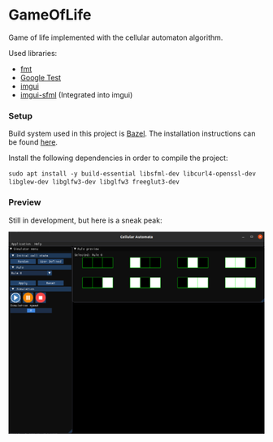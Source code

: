# GameOfLife

Game of life implemented with the cellular automaton algorithm.

Used libraries:
- [fmt](https://github.com/fmtlib/fmt)
- [Google Test](https://github.com/google/googletest)
- [imgui](https://github.com/ocornut/imgui)
- [imgui-sfml](https://github.com/eliasdaler/imgui-sfml) (Integrated into imgui)

### Setup

Build system used in this project is [Bazel](https://www.bazel.build/). The installation instructions can be found 
[here](https://docs.bazel.build/versions/master/install-ubuntu.html).

Install the following dependencies in order to compile the project:

```
sudo apt install -y build-essential libsfml-dev libcurl4-openssl-dev libglew-dev libglfw3-dev libglfw3 freeglut3-dev
```

### Preview

Still in development, but here is a sneak peak:

![](Images/app_preview.png)


